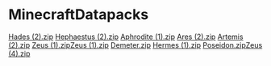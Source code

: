 # MinecraftDatapacks
[Hades (2).zip](https://github.com/user-attachments/files/20175433/Hades.2.zip)
[Hephaestus (2).zip](https://github.com/user-attachments/files/20175432/Hephaestus.2.zip)
[Aphrodite (1).zip](https://github.com/user-attachments/files/20175431/Aphrodite.1.zip)
[Ares (2).zip](https://github.com/user-attachments/files/20175430/Ares.2.zip)
[Artemis (2).zip](https://github.com/user-attachments/files/20175429/Artemis.2.zip)
[Zeus (1).zip](https://github.com/user-attachments/files/20175442/Zeus.1.zip)[Zeus (1).zip](https://github.com/user-attachments/files/20175445/Zeus.1.zip)
[Demeter.zip](https://github.com/user-attachments/files/20175428/Demeter.zip)
[Hermes (1).zip](https://github.com/user-attachments/files/20175427/Hermes.1.zip)
[Poseidon.zip](https://github.com/user-attachments/files/20175426/Poseidon.zip)[Zeus (4).zip](https://github.com/user-attachments/files/20175435/Zeus.4.zip)

